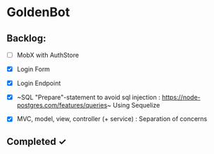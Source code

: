 # GoldenBot

## Backlog:

- [ ] MobX with AuthStore
- [x] Login Form
- [x] Login Endpoint

- [x] ~SQL "Prepare"-statement to avoid sql injection : https://node-postgres.com/features/queries~ Using Sequelize
- [x] MVC, model, view, controller (+ service) : Separation of concerns
## Completed ✓